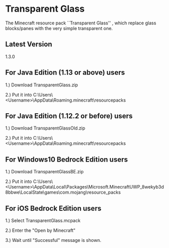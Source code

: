 # Transparent Glass
The Minecraft resource pack ``Transparent Glass'' , which replace glass blocks/panes with the very simple transparent one.

## Latest Version
1.3.0

## For Java Edition (1.13 or above) users
1.) Download TransparentGlass.zip

2.) Put it into C:\Users\\\<Username\>\AppData\Roaming\.minecraft\resourcepacks

## For Java Edition (1.12.2 or before) users
1.) Download TransparentGlassOld.zip

2.) Put it into C:\Users\\\<Username\>\AppData\Roaming\.minecraft\resourcepacks

## For Windows10 Bedrock Edition users
1.) Download TransparentGlassBE.zip

2.) Put it into C:\Users\\\<Username\>\AppData\Local\Packages\Microsoft.MinecraftUWP_8wekyb3d8bbwe\LocalState\games\com.mojang\resource_packs

## For iOS Bedrock Edition users
1.) Select TransparentGlass.mcpack

2.) Enter the "Open by Minecraft"

3.) Wait until "Successful" message is shown.
